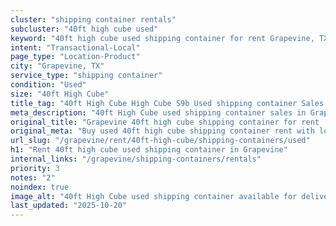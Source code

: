 ```yaml
---
cluster: "shipping container rentals"
subcluster: "40ft high cube used"
keyword: "40ft high cube used shipping container for rent Grapevine, TX"
intent: "Transactional-Local"
page_type: "Location-Product"
city: "Grapevine, TX"
service_type: "shipping container"
condition: "Used"
size: "40ft High Cube"
title_tag: "40ft High Cube High Cube S9b Used shipping container Sales in Grapevine | LC Container"
meta_description: "40ft High Cube used shipping container sales in Grapevine. High cube containers with extra height. Fast delivery, competitive pricing. Serving shipping containers area. Quote ID: YN7. Call (214) 524-4168 for your free quote today."
original_title: "Grapevine 40ft high cube shipping container for rent | LC"
original_meta: "Buy used 40ft high cube shipping container rent with local delivery in Grapevine, TX. LC Container — local Since 2003. Request a fast quote today."
url_slug: "/grapevine/rent/40ft-high-cube/shipping-containers/used"
h1: "Rent 40ft high cube used shipping container in Grapevine"
internal_links: "/grapevine/shipping-containers/rentals"
priority: 3
notes: "2"
noindex: true
image_alt: "40ft High Cube used shipping container available for delivery in Grapevine"
last_updated: "2025-10-20"
---
```


<!-- TODO: Add unique city/inventory copy, images, and internal links here. -->
